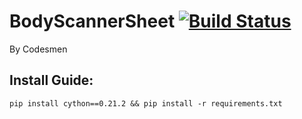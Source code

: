 # BodyScannerSheet [![Build Status](https://travis-ci.org/Piees/BodyScannerSheet.svg?branch=master)](https://travis-ci.org/Piees/BodyScannerSheet)
By Codesmen

## Install Guide:

```pip install cython==0.21.2 && pip install -r requirements.txt```
